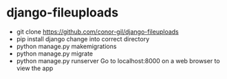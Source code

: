 # django-fileuploads
- git clone https://github.com/conor-gil/django-fileuploads
- pip install django
change into correct directory
- python manage.py makemigrations
- python manage.py migrate
- python manage.py runserver
Go to localhost:8000 on a web browser to view the app

